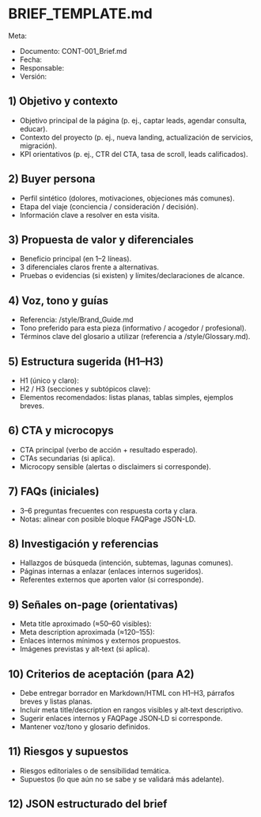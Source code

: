 # BRIEF_TEMPLATE.md

Meta:
- Documento: CONT-001_Brief.md
- Fecha:
- Responsable:
- Versión:

## 1) Objetivo y contexto
- Objetivo principal de la página (p. ej., captar leads, agendar consulta, educar).
- Contexto del proyecto (p. ej., nueva landing, actualización de servicios, migración).
- KPI orientativos (p. ej., CTR del CTA, tasa de scroll, leads calificados).

## 2) Buyer persona
- Perfil sintético (dolores, motivaciones, objeciones más comunes).
- Etapa del viaje (conciencia / consideración / decisión).
- Información clave a resolver en esta visita.

## 3) Propuesta de valor y diferenciales
- Beneficio principal (en 1–2 líneas).
- 3 diferenciales claros frente a alternativas.
- Pruebas o evidencias (si existen) y límites/declaraciones de alcance.

## 4) Voz, tono y guías
- Referencia: /style/Brand_Guide.md
- Tono preferido para esta pieza (informativo / acogedor / profesional).
- Términos clave del glosario a utilizar (referencia a /style/Glossary.md).

## 5) Estructura sugerida (H1–H3)
- H1 (único y claro):
- H2 / H3 (secciones y subtópicos clave):
- Elementos recomendados: listas planas, tablas simples, ejemplos breves.

## 6) CTA y microcopys
- CTA principal (verbo de acción + resultado esperado).
- CTAs secundarias (si aplica).
- Microcopy sensible (alertas o disclaimers si corresponde).

## 7) FAQs (iniciales)
- 3–6 preguntas frecuentes con respuesta corta y clara.
- Notas: alinear con posible bloque FAQPage JSON-LD.

## 8) Investigación y referencias
- Hallazgos de búsqueda (intención, subtemas, lagunas comunes).
- Páginas internas a enlazar (enlaces internos sugeridos).
- Referentes externos que aporten valor (si corresponde).

## 9) Señales on‑page (orientativas)
- Meta title aproximado (≈50–60 visibles):
- Meta description aproximada (≈120–155):
- Enlaces internos mínimos y externos propuestos.
- Imágenes previstas y alt‑text (si aplica).

## 10) Criterios de aceptación (para A2)
- Debe entregar borrador en Markdown/HTML con H1–H3, párrafos breves y listas planas.
- Incluir meta title/description en rangos visibles y alt‑text descriptivo.
- Sugerir enlaces internos y FAQPage JSON‑LD si corresponde.
- Mantener voz/tono y glosario definidos.

## 11) Riesgos y supuestos
- Riesgos editoriales o de sensibilidad temática.
- Supuestos (lo que aún no se sabe y se validará más adelante).

## 12) JSON estructurado del brief
